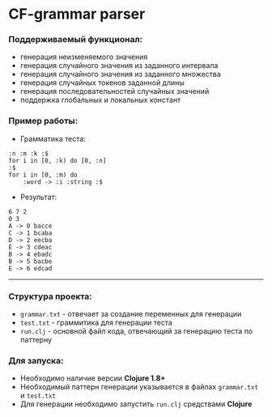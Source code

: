 # CF-grammar parser

### Поддерживаемый функционал:
- генерация неизменяемого значения
- генерация случайного значения из заданного интервала
- генерация случайного значения из заданного множества
- генерация случайных токенов заданной длины
- генерация последовательностей случайных значений
- поддержка глобальных и локальных констант

### Пример работы:
* Грамматика теста:
```
:n :m :k :$
for i in [0, :k) do [0, :n]
:$
for i in [0, :m) do
    :word -> :i :string :$
```
* Результат:
```
6 7 2
0 3
A -> 0 bacce
C -> 1 bcaba
D -> 2 eecba
E -> 3 cdeac
B -> 4 ebadc
B -> 5 bacbe
E -> 6 edcad
```

---

### Структура проекта:
- ```grammar.txt``` - отвечает за создание переменных для генерации
- ```test.txt``` - граммитика для генерации теста
- ```run.clj``` - основной файл кода, отвечающий за генерацию теста по паттерну

### Для запуска:
- Необходимо наличие версии **Clojure 1.8+**
- Необходимый паттерн генерации указывается в файлах ```grammar.txt``` и ```test.txt```
- Для генерации необходимо запустить ```run.clj``` средствами **Clojure**
